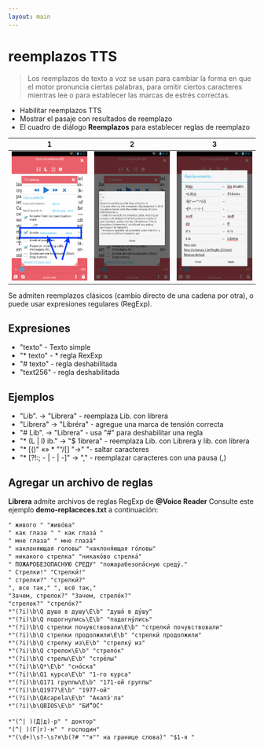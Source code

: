 ```yaml
---
layout: main
---
```


# reemplazos TTS

> Los reemplazos de texto a voz se usan para cambiar la forma en que el motor pronuncia ciertas palabras, para omitir ciertos caracteres mientras lee o para establecer las marcas de estrés correctas.

* Habilitar reemplazos TTS
* Mostrar el pasaje con resultados de reemplazo
* El cuadro de diálogo **Reemplazos** para establecer reglas de reemplazo

|1|2|3|
|-|-|-|
|![](1.png)|![](2.png)|![](3.png)|

Se admiten reemplazos clásicos (cambio directo de una cadena por otra), o puede usar expresiones regulares (RegExp).

## Expresiones

* &quot;texto&quot; - Texto simple
* &quot;* texto&quot; - * regla RexExp
* &quot;# texto&quot; - regla deshabilitada
* &quot;text256&quot; - regla deshabilitada

## Ejemplos

* &quot;Lib&quot;. -&gt; &quot;Librera&quot; - reemplaza Lib. con librera
* &quot;Librera&quot; -&gt; &quot;Libréra&quot; - agregue una marca de tensión correcta
* &quot;# Lib&quot;. -&gt; &quot;Librera&quot; - usa &quot;#&quot; para deshabilitar una regla
* &quot;* (L | l) ib.&quot; -&gt; &quot;$ 1ibrera&quot; - reemplaza Lib. con Librera y lib. con librera
* &quot;* [()&quot; «» * ”“/[] &quot;-&gt;&quot; &quot;- saltar caracteres
* &quot;* [?!:; - | - | -]&quot; -&gt; &quot;,&quot; - reemplazar caracteres con una pausa (,)

## Agregar un archivo de reglas

**Librera** admite archivos de reglas RegExp de **@Voice Reader**
Consulte este ejemplo **demo-replaceces.txt** a continuación:

```
" живого " "живо́ва"
" как глаза " " как глаза́ "
" мне глаза" " мне глаза́"
" наклоняющая головы" "наклоня́ющая го́ловы"
" никакого стрелка" "никако́во стрелка́"
" ПОЖАРОБЕЗОПАСНУЮ СРЕДУ" "пожарабезопа́сную среду́."
" Стрелки!" "Стрелки́!"
" стрелки?" "стрелки́?"
", все так," ", всё так,"
"Зачем, стрелок?" "Зачем, стрело́к?"
"стрелок?" "стрело́к?"
*"(?i)\b\Q душа в душу\E\b" "душа́ в ду́шу"
*"(?i)\b\Q подогнулись\E\b" "падагну́лись"
*"(?i)\b\Q стрелки почувствовали\E\b" "стрелки́ почувствовали"
*"(?i)\b\Q стрелки продолжили\E\b" "стрелки́ продолжили"
*"(?i)\b\Q стрелку из\E\b" "стрелку́ из"
*"(?i)\b\Q стрелок\E\b" "стрело́к"
*"(?i)\b\Q стрелы\E\b" "стре́лы"
*"(?i)\b\Q*\E\b" "сно́ска"
*"(?i)\b\Q1 курса\E\b" "1-го курса"
*"(?i)\b\Q171 группы\E\b" "171-ой группы"
*"(?i)\b\Q1977\E\b" "1977-ой"
*"(?i)\b\QAcapela\E\b" "Акапэ́'ла"
*"(?i)\b\QBIOS\E\b" "БИ́“О́С"

*"(^| )(Д|д)-р" " доктор"
"(^| )(Г|г)-н" " господин"
*"(\d+)\s?-\s?я\b(?# ""я"" на границе слова)" "$1-я "
```
